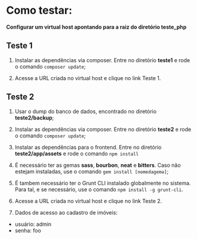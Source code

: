 # Como testar:

**Configurar um virtual host apontando para a raiz do diretório teste_php**

## Teste 1

1. Instalar as dependências via composer. Entre no diretório **teste1** e rode o comando ``composer update``;

2. Acesse a URL criada no virtual host e clique no link Teste 1.

## Teste 2

1. Usar o dump do banco de dados, encontrado no diretório **teste2/backup**;

2. Instalar as dependências via composer. Entre no diretório **teste2** e rode o comando ``composer update``;

3. Instalar as dependências para o frontend. Entre no diretório **teste2/app/assets** e rode o comando ``npm install``

4. É necessário ter as gemas **sass**, **bourbon**, **neat** e **bitters**. Caso não estejam instaladas, use o comando ``gem install [nomedagema]``;

5. É tambem necessário ter o Grunt CLI instalado globalmente no sistema. Para tal, e se necessário, use o comando ``npm install -g grunt-cli``.

6. Acesse a URL criada no virtual host e clique no link Teste 2.

7. Dados de acesso ao cadastro de imóveis:

  - usuário: admin
  - senha:   foo
